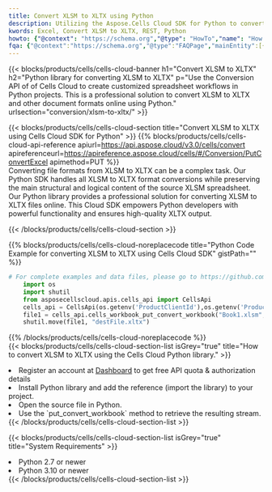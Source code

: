 ```yaml
---
title: Convert XLSM to XLTX using Python 
description: Utilizing the Aspose.Cells Cloud SDK for Python to convert a XLSM format file to a XLTX format file. 
kwords: Excel, Convert XLSM to XLTX, REST, Python
howto: {"@context": "https://schema.org","@type": "HowTo","name": "How to convert XLSM to XLTX using the Cells Cloud Python library.","description": "How to convert XLSM to XLTX using the Cells Cloud Python library.","image": {"@type": "ImageObject"},"url": "/python/conversion/xlsm-to-xltx/","step": [{ "@type": "HowToStep","name": "How to convert XLSM to XLTX using the Cells Cloud Python library. step 1", "image": {"@type": "ImageObject",},"url": "/python/conversion/xlsm-to-xltx/","text": "Register an account at <a href='https://dashboard.aspose.cloud/'>Dashboard</a> to get free API quota & authorization details",},{ "@type": "HowToStep","name": "How to convert XLSM to XLTX using the Cells Cloud Python library. step 1", "image": {"@type": "ImageObject",},"url": "/python/conversion/xlsm-to-xltx/","text": "Install Python library and add the reference (import the library) to your project.",},{ "@type": "HowToStep","name": "How to convert XLSM to XLTX using the Cells Cloud Python library. step 1", "image": {"@type": "ImageObject",},"url": "/python/conversion/xlsm-to-xltx/","text": "Open the source file in Python.",},{ "@type": "HowToStep","name": "How to convert XLSM to XLTX using the Cells Cloud Python library. step 1", "image": {"@type": "ImageObject",},"url": "/python/conversion/xlsm-to-xltx/","text": "Use the `put_convert_workbook` method to retrieve the resulting stream.",}, ],"supply": {"@type": "HowToSupply","name": "document"},"tool": [{"@type": "HowToTool","name": "PyCharm, Visual Studio Code, Sublime, Eclipse"},{"@type": "HowToTool","name": "Aspose Cells"}],"totalTime": "PT6M"}
fqa: {"@context":"https://schema.org","@type":"FAQPage","mainEntity":[{"@type":"Question","name":"Why convert file formats in C# using REST API?","acceptedAnswer":{"@type":"Answer","text":"Documents are encoded in many ways, and some files may be incompatible with the software you use. To open and read such files, just convert them to appropriate file formats.<br/><ol><li>Install .NET SDK and add the reference (import the library) to your project.</li><li>Open the source file in C# using REST API.</li><li>Call the PutConvertWorkbookRequest() method, passing an output filename with required extension.</li><li>Get the result of conversion as a separate file.</li></ol>"}},{"@type":"Question","name":"What file formats can I convert with your C# library?","acceptedAnswer":{"@type":"Answer","text":"We support a variety of file formats for conversion using .NET library, including XLSX, Excel, xls , PDF, CSV, HTML, Markdown, XML, PNG, JPG, TIFF, Json, TXT and many more."}},{"@type":"Question","name":"What is the maximum allowed file size for conversion using this .NET library?","acceptedAnswer":{"@type":"Answer","text":"There are no file size limits for format conversions using .NET library."}}]}
---
```



{{< blocks/products/cells/cells-cloud-banner h1="Convert XLSM to XLTX" h2="Python library for converting XLSM to XLTX" p="Use the Conversion API of of Cells Cloud to create customized spreadsheet workflows in Python projects. This is a professional solution to convert XLSM to XLTX and other document formats online using Python." urlsection="conversion/xlsm-to-xltx/" >}}

{{< blocks/products/cells/cells-cloud-section  title="Convert XLSM to XLTX using Cells Cloud SDK for Python" >}}
{{% blocks/products/cells/cells-cloud-api-reference  apiurl=https://api.aspose.cloud/v3.0/cells/convert  apireferenceurl=https://apireference.aspose.cloud/cells/#/Conversion/PutConvertExcel  apimethod=PUT %}}
<br/>
Converting file formats from XLSM to XLTX can be a complex task. Our Python SDK handles all XLSM to XLTX format conversions while preserving the main structural and logical content of the source XLSM spreadsheet. Our Python library provides a professional solution for converting XLSM to XLTX files online. This Cloud SDK empowers Python developers with powerful functionality and ensures high-quality XLTX output.

{{< /blocks/products/cells/cells-cloud-section >}}

{{% blocks/products/cells/cells-cloud-noreplacecode title="Python Code Example for converting XLSM to XLTX using Cells Cloud SDK" gistPath="" %}}
 
```python
# For complete examples and data files, please go to https://github.com/aspose-cells-cloud/aspose-cells-cloud-python/
    import os
    import shutil
    from asposecellscloud.apis.cells_api import CellsApi
    cells_api = CellsApi(os.getenv('ProductClientId'),os.getenv('ProductClientSecret'))
    file1 = cells_api.cells_workbook_put_convert_workbook("Book1.xlsm",format="xltx")
    shutil.move(file1, "destFile.xltx")     
```
 
{{% /blocks/products/cells/cells-cloud-noreplacecode  %}}
<br/>
{{< blocks/products/cells/cells-cloud-section-list isGrey="true"  title="How to convert XLSM to XLTX using the Cells Cloud Python library." >}}
<li>Register an account at <a href="https://dashboard.aspose.cloud/">Dashboard</a> to get free API quota & authorization details</li>
<li>Install Python library and add the reference (import the library) to your project.</li>
<li>Open the source file in Python.</li>
<li>Use the `put_convert_workbook` method to retrieve the resulting stream.</li>
{{< /blocks/products/cells/cells-cloud-section-list >}}

{{< blocks/products/cells/cells-cloud-section-list isGrey="true"  title="System Requirements" >}}
<li>Python 2.7 or newer</li>
<li>Python 3.10 or newer</li>
{{< /blocks/products/cells/cells-cloud-section-list >}}
